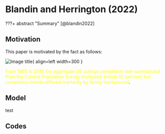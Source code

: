 # Blandin and Herrington (2022)

???+ abstract "Summary"
    [@blandin2022] 

## Motivation
This paper is motivated by the fact as follows: 

<div class="result" markdown>

![Image title](https://dummyimage.com/600x400/f5f5f5/aaaaaa&text=–%20Image%20–){ align=left width=300 }

<font color="yellow">From 1995 to 2015 the aggregate US college completion rate summarized from the Current Population Survey increased almost 50 percent, but completion trends differed markedly by family background</font>.

</div>


## Model
test
## Codes
